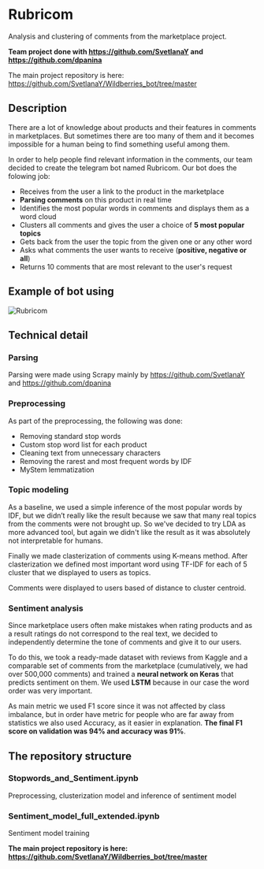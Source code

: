 # Rubricom
Analysis and clustering of comments from the marketplace project.

**Team project done with https://github.com/SvetlanaY and https://github.com/dpanina**

The main project repository is here: https://github.com/SvetlanaY/Wildberries_bot/tree/master
## Description
There are a lot of knowledge about products and their features in comments in marketplaces. But sometimes there are too many of them and it becomes impossible for a human being to find something useful among them. 

In order to help people find relevant information in the comments, our team decided to create the telegram bot named Rubricom. Our bot does the folowing job:
* Receives from the user a link to the product in the marketplace
* **Parsing comments** on this product in real time
* Identifies the most popular words in comments and displays them as a word cloud
* Clusters all comments and gives the user a choice of **5 most popular topics**
* Gets back from the user the topic from the given one or any other word
* Asks what comments the user wants to receive (**positive, negative or all**)
* Returns 10 comments that are most relevant to the user's request
## Example of bot using
![Rubricom](https://user-images.githubusercontent.com/79414527/119517171-0dce0080-bd80-11eb-8596-2132779e31c0.gif)
## Technical detail
### Parsing
Parsing were made using Scrapy mainly by https://github.com/SvetlanaY and https://github.com/dpanina
### Preprocessing
As part of the preprocessing, the following was done:
* Removing standard stop words
* Custom stop word list for each product
* Cleaning text from unnecessary characters
* Removing the rarest and most frequent words by IDF
* MyStem lemmatization
### Topic modeling
As a baseline, we used a simple inference of the most popular words by IDF, but we didn’t really like the result because we saw that many real topics from the comments were not brought up. So we've decided to try LDA as more advanced tool, but again we didn't like the result as it was absolutely not interpretable for humans. 

Finally we made clasterization of comments using K-means method. After clasterization we defined most important word using TF-IDF for each of 5 cluster that we displayed to users as topics. 

Comments were displayed to users based of distance to cluster centroid.
### Sentiment analysis
Since marketplace users often make mistakes when rating products and as a result ratings do not correspond to the real text, we decided to independently determine the tone of comments and give it to our users. 

To do this, we took a ready-made dataset with reviews from Kaggle and a comparable set of comments from the marketplace (cumulatively, we had over 500,000 comments) and trained a **neural network on Keras** that predicts sentiment on them. We used **LSTM** because in our case the word order was very important. 

As main metric we used F1 score since it was not affected by class imbalance, but in order have metric for people who are far away from statistics we also used Accuracy, as it easier in explanation. **The final F1 score on validation was 94% and accuracy was 91%**.

## The repository structure
### Stopwords_and_Sentiment.ipynb
Preprocessing, clusterization model and inference of sentiment model
### Sentiment_model_full_extended.ipynb
Sentiment model training

**The main project repository is here: https://github.com/SvetlanaY/Wildberries_bot/tree/master**
